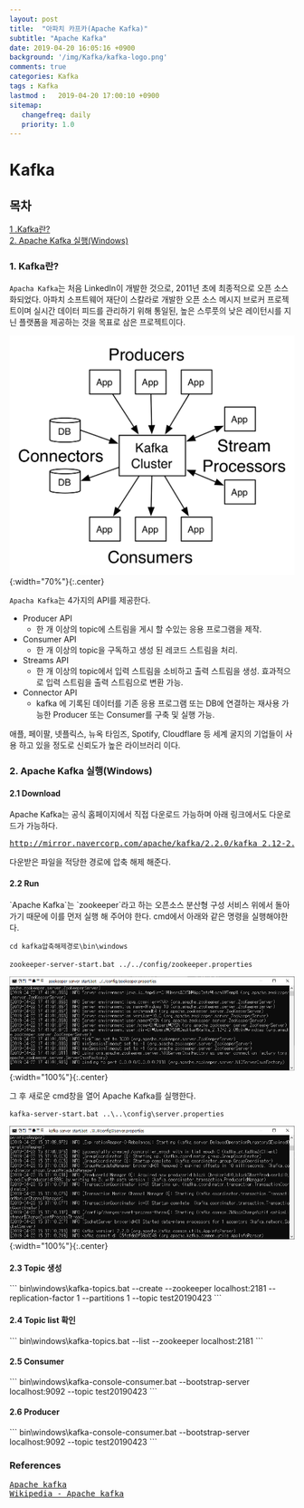 ```yaml
---
layout: post
title:  "아파치 카프카(Apache Kafka)"
subtitle: "Apache Kafka"
date: 2019-04-20 16:05:16 +0900
background: '/img/Kafka/kafka-logo.png'
comments: true
categories: Kafka
tags : Kafka
lastmod :   2019-04-20 17:00:10 +0900
sitemap:
   changefreq: daily
   priority: 1.0
---
```


# Kafka

## 목차
<a href="#no1">1 .Kafka란?</a><br>
<a href="#no2">2. Apache Kafka 실행(Windows)</a><br>


<h3 id="no1">1. Kafka란?</h3>

`Apacha Kafka`는 처음 LinkedIn이 개발한 것으로, 2011년 초에 최종적으로 오픈 소스화되었다. 아파치 소프트웨어 재단이 스칼라로 개발한 오픈 소스 메시지 브로커 프로젝트이며 실시간 데이터 피드를 관리하기 위해 통일된, 높은 스루풋의 낮은 레이턴시를 지닌 플랫폼을 제공하는 것을 목표로 삼은 프로젝트이다.

![kafka structure](/img/Kafka/kafka-structure.png){:width="70%"}{:.center}

`Apacha Kafka`는 4가지의 API를 제공한다.
- Producer API
   - 한 개 이상의 topic에 스트림을 게시 할 수있는 응용 프로그램을 제작.
- Consumer API
   - 한 개 이상의 topic을 구독하고 생성 된 레코드 스트림을 처리.
- Streams API
   - 한 개 이상의 topic에서 입력 스트림을 소비하고 출력 스트림을 생성.
   효과적으로 입력 스트림을 출력 스트림으로 변환 가능.
- Connector API
   - kafka 에 기록된 데이터를 기존 응용 프로그램 또는 DB에 연결하는 재사용 가능한 Producer 또는 Consumer를 구축 및 실행 가능.


애플, 페이팔, 넷플릭스, 뉴옥 타임즈, Spotify, Cloudflare 등 세계 굴지의 기업들이 사용 하고 있을 정도로 신뢰도가 높은 라이브러리 이다.

<h3 id="no2">2. Apache Kafka 실행(Windows)</h3>
<h4>2.1 Download</h4>
Apache Kafka는 공식 홈페이지에서 직접 다운로드 가능하며 아래 링크에서도 다운로드가 가능하다.
<pre>
<a href="http://mirror.navercorp.com/apache/kafka/2.2.0/kafka_2.12-2.2.0.tgz">http://mirror.navercorp.com/apache/kafka/2.2.0/kafka_2.12-2.2.0.tgz</a>
</pre>
다운받은 파일을 적당한 경로에 압축 해제 해준다.

<h4>2.2 Run</h4>
`Apache Kafka`는 `zookeeper`라고 하는 오픈소스 분산형 구성 서비스 위에서 돌아 가기 때문에 이를 먼저 실행 해 주어야 한다.  
cmd에서 아래와 같은 명령을 실행해야한다.

```
cd kafka압축해제경로\bin\windows

zookeeper-server-start.bat ../../config/zookeeper.properties
```
![zookeeper run](/img/Kafka/1.png){:width="100%"}{:.center}

그 후 새로운 cmd창을 열어 Apache Kafka를 실행한다.

```
kafka-server-start.bat ..\..\config\server.properties
```
![zookeeper run](/img/Kafka/2.png){:width="100%"}{:.center}


<h4>2.3 Topic 생성</h4>
```
bin\windows\kafka-topics.bat --create --zookeeper localhost:2181 --replication-factor 1 --partitions 1 --topic test20190423
```

<h4>2.4 Topic list 확인</h4>
```
bin\windows\kafka-topics.bat --list --zookeeper localhost:2181
```

<h4>2.5 Consumer</h4>
```
bin\windows\kafka-console-consumer.bat --bootstrap-server localhost:9092 --topic test20190423
```

<h4>2.6 Producer</h4>
```
bin\windows\kafka-console-consumer.bat --bootstrap-server localhost:9092 --topic test20190423
```

### References
<pre>
<a target="_blank" href="https://kafka.apache.org/intro">Apache kafka</a>
<a target="_blank" href="https://ko.wikipedia.org/wiki/%EC%95%84%ED%8C%8C%EC%B9%98_%EC%B9%B4%ED%94%84%EC%B9%B4">Wikipedia - Apache kafka</a>
</pre>
